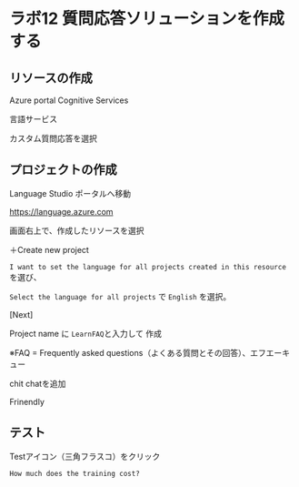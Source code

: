 # ラボ12 質問応答ソリューションを作成する

## リソースの作成

Azure portal
Cognitive Services

言語サービス

カスタム質問応答を選択

## プロジェクトの作成


Language Studio ポータルへ移動

https://language.azure.com

画面右上で、作成したリソースを選択


＋Create new project

`I want to set the language for all projects created in this resource`
を選び、

`Select the language for all projects`
で
`English`
を選択。

[Next]

Project name に `LearnFAQ`と入力して
作成

※FAQ = Frequently asked questions（よくある質問とその回答）、エフエーキュー

chit chatを追加

Frinendly

## テスト

Testアイコン（三角フラスコ）をクリック

`How much does the training cost?`


